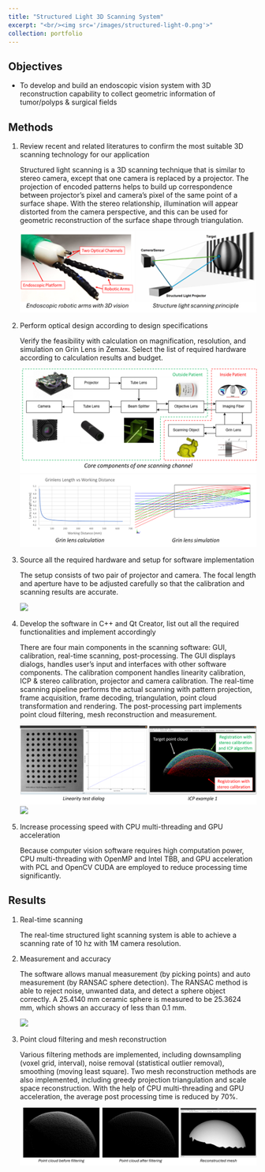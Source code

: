 ```yaml
---
title: "Structured Light 3D Scanning System"
excerpt: "<br/><img src='/images/structured-light-0.png'>"
collection: portfolio
---
```


## Objectives

* To develop and build an endoscopic vision system with 3D reconstruction capability to collect geometric information of tumor/polyps & surgical fields

## Methods

1. Review recent and related literatures to confirm the most suitable 3D scanning technology for our application

    Structured light scanning is a 3D scanning technique that is similar to stereo camera, except that one camera is replaced by a projector. The projection of encoded patterns helps to build up correspondence between projector’s pixel and camera’s pixel of the same point of a surface shape. With the stereo relationship, illumination will appear distorted from the camera perspective, and this can be used for geometric reconstruction of the surface shape through triangulation.

    ![](/images/structured-light-1.png)

1. Perform optical design according to design specifications

    Verify the feasibility with calculation on magnification, resolution, and simulation on Grin Lens in Zemax. Select the list of required hardware according to calculation results and budget.

    ![](/images/structured-light-2.png)
    ![](/images/structured-light-3.png)

2. Source all the required hardware and setup for software implementation

    The setup consists of two pair of projector and camera. The focal length and aperture have to be adjusted carefully so that the calibration and scanning results are accurate.

    ![](/images/structured-light-4.png)

3. Develop the software in C++ and Qt Creator, list out all the required functionalities and implement accordingly

    There are four main components in the scanning software: GUI, calibration, real-time scanning, post-processing. The GUI displays dialogs, handles user’s input and interfaces with other software components. The calibration component handles linearity calibration, ICP & stereo calibration, projector and camera calibration. The real-time scanning pipeline performs the actual scanning with pattern projection, frame acquisition, frame decoding, triangulation, point cloud transformation and rendering. The post-processing part implements point cloud filtering, mesh reconstruction and measurement.

    ![](/images/structured-light-5.png)
    ![](/images/structured-light-6.png)

4. Increase processing speed with CPU multi-threading and GPU acceleration

    Because computer vision software requires high computation power, CPU multi-threading with OpenMP and Intel TBB, and GPU acceleration with PCL and OpenCV CUDA are employed to reduce processing time significantly.

## Results

1. Real-time scanning

    The real-time structured light scanning system is able to achieve a scanning rate of 10 hz with 1M camera resolution.

2. Measurement and accuracy

    The software allows manual measurement (by picking points) and auto measurement (by RANSAC sphere detection). The RANSAC method is able to reject noise, unwanted data, and detect a sphere object correctly. A 25.4140 mm ceramic sphere is measured to be 25.3624 mm, which shows an accuracy of less than 0.1 mm.

    ![](/images/structured-light-7.png)

3. Point cloud filtering and mesh reconstruction

    Various filtering methods are implemented, including downsampling (voxel grid, interval), noise removal (statistical outlier removal), smoothing (moving least square). Two mesh reconstruction methods are also implemented, including greedy projection triangulation and scale space reconstruction. With the help of CPU multi-threading and GPU acceleration, the average post processing time is reduced by 70%.

    ![](/images/structured-light-8.png)